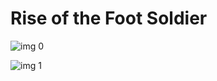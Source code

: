 # Rise of the Foot Soldier

![img 0](https://i.imgur.com/paY2UT9.jpg)

![img 1](https://i.imgur.com/e7471ue.png)

